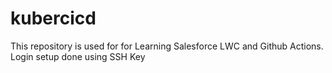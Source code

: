 # kubercicd

This repository is used for for Learning Salesforce LWC and Github Actions.
Login setup done using SSH Key
